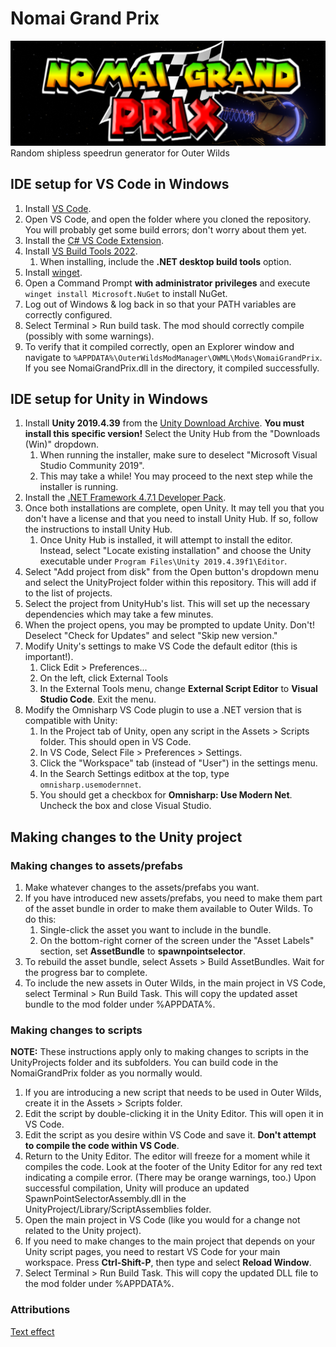 # Nomai Grand Prix
![banner](https://raw.githubusercontent.com/bucketon/OWRandomSpeedrun/main/ngplogo.png)
Random shipless speedrun generator for Outer Wilds

## IDE setup for VS Code in Windows
1. Install [VS Code](https://code.visualstudio.com/download).
1. Open VS Code, and open the folder where you cloned the repository. You will probably get some build errors; don't worry about them yet.
1. Install the [C# VS Code Extension](https://marketplace.visualstudio.com/items?itemName=ms-dotnettools.csharp).
1. Install [VS Build Tools 2022](https://aka.ms/vs/17/release/vs_BuildTools.exe).
    1. When installing, include the **.NET desktop build tools** option.
1. Install [winget](https://www.microsoft.com/p/app-installer/9nblggh4nns1#activetab=pivot:overviewtab).
1. Open a Command Prompt **with administrator privileges** and execute `winget install Microsoft.NuGet` to install NuGet.
1. Log out of Windows & log back in so that your PATH variables are correctly configured.
1. Select Terminal > Run build task. The mod should correctly compile (possibly with some warnings).
1. To verify that it compiled correctly, open an Explorer window and navigate to `%APPDATA%\OuterWildsModManager\OWML\Mods\NomaiGrandPrix`. If you see NomaiGrandPrix.dll in the directory, it compiled successfully.

## IDE setup for Unity in Windows
1. Install **Unity 2019.4.39** from the [Unity Download Archive](https://unity.com/releases/editor/archive). **You must install this specific version!** Select the Unity Hub from the "Downloads (Win)" dropdown.
    1. When running the installer, make sure to deselect "Microsoft Visual Studio Community 2019".
    1. This may take a while! You may proceed to the next step while the installer is running.
1. Install the [.NET Framework 4.7.1 Developer Pack](https://dotnet.microsoft.com/en-us/download/dotnet-framework/thank-you/net471-developer-pack-offline-installer).
1. Once both installations are complete, open Unity. It may tell you that you don't have a license and that you need to install Unity Hub. If so, follow the instructions to install Unity Hub.
    1. Once Unity Hub is installed, it will attempt to install the editor. Instead, select "Locate existing installation" and choose the Unity executable under `Program Files\Unity 2019.4.39f1\Editor`.
1. Select "Add project from disk" from the Open button's dropdown menu and select the UnityProject folder within this repository. This will add if to the list of projects.
1. Select the project from UnityHub's list. This will set up the necessary dependencies which may take a few minutes.
1. When the project opens, you may be prompted to update Unity. Don't! Deselect "Check for Updates" and select "Skip new version."
1. Modify Unity's settings to make VS Code the default editor (this is important!).
    1. Click Edit > Preferences...
    1. On the left, click External Tools
    1. In the External Tools menu, change **External Script Editor** to **Visual Studio Code**. Exit the menu.
1. Modify the Omnisharp VS Code plugin to use a .NET version that is compatible with Unity:
    1. In the Project tab of Unity, open any script in the Assets > Scripts folder. This should open in VS Code.
    1. In VS Code, Select File > Preferences > Settings. 
    1. Click the "Workspace" tab (instead of "User") in the settings menu.
    1. In the Search Settings editbox at the top, type `omnisharp.usemodernnet`.
    1. You should get a checkbox for **Omnisharp: Use Modern Net**. Uncheck the box and close Visual Studio.

## Making changes to the Unity project
### Making changes to assets/prefabs
1. Make whatever changes to the assets/prefabs you want.
1. If you have introduced new assets/prefabs, you need to make them part of the asset bundle in order to make them available to Outer Wilds. To do this:
    1. Single-click the asset you want to include in the bundle.
    1. On the bottom-right corner of the screen under the "Asset Labels" section, set **AssetBundle** to **spawnpointselector**.
1. To rebuild the asset bundle, select Assets > Build AssetBundles. Wait for the progress bar to complete.
1. To include the new assets in Outer Wilds, in the main project in VS Code, select Terminal > Run Build Task. This will copy the updated asset bundle to the mod folder under %APPDATA%.

### Making changes to scripts
**NOTE:** These instructions apply only to making changes to scripts in the UnityProjects folder and its subfolders. You can build code in the NomaiGrandPrix folder as you normally would.
1. If you are introducing a new script that needs to be used in Outer Wilds, create it in the Assets > Scripts folder.
1. Edit the script by double-clicking it in the Unity Editor. This will open it in VS Code.
1. Edit the script as you desire within VS Code and save it. **Don't attempt to compile the code within VS Code**.
1. Return to the Unity Editor. The editor will freeze for a moment while it compiles the code. Look at the footer of the Unity Editor for any red text indicating a compile error. (There may be orange warnings, too.) Upon successful compilation, Unity will produce an updated SpawnPointSelectorAssembly.dll in the UnityProject/Library/ScriptAssemblies folder.
1. Open the main project in VS Code (like you would for a change not related to the Unity project).
1. If you need to make changes to the main project that depends on your Unity script pages, you need to restart VS Code for your main workspace. Press **Ctrl-Shift-P**, then type and select **Reload Window**.
1. Select Terminal > Run Build Task. This will copy the updated DLL file to the mod folder under %APPDATA%.

### Attributions
<a href="https://www.textstudio.com/">Text effect</a>
